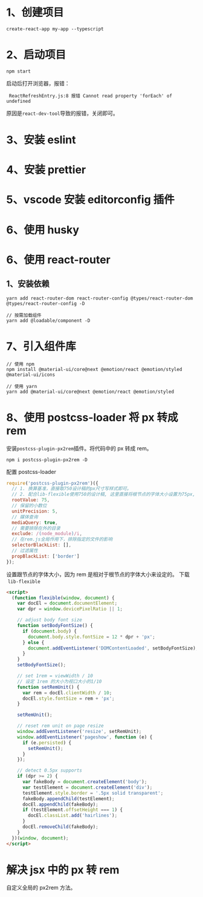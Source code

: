 # 1、创建项目

```
create-react-app my-app --typescript
```

# 2、启动项目

```
npm start
```

启动后打开浏览器，报错：

```
 ReactRefreshEntry.js:8 报错 Cannot read property 'forEach' of undefined
```

原因是`react-dev-tool`导致的报错，关闭即可。

# 3、安装 eslint

# 4、安装 prettier

# 5、vscode 安装 editorconfig 插件

# 6、使用 husky

# 6、使用 react-router

## 1、安装依赖

```shell
yarn add react-router-dom react-router-config @types/react-router-dom @types/react-router-config -D

// 按需加载组件
yarn add @loadable/component -D
```

# 7、引入组件库

```shell
// 使用 npm
npm install @material-ui/core@next @emotion/react @emotion/styled @material-ui/icons

// 使用 yarn
yarn add @material-ui/core@next @emotion/react @emotion/styled
```

# 8、使用 postcss-loader 将 px 转成 rem

安装`postcss-plugin-px2rem`插件。将代码中的 px 转成 rem。

```shell
npm i postcss-plugin-px2rem -D
```

配置 postcss-loader

```js
require('postcss-plugin-px2rem')({
  // 1. 换算基准，直接取750设计稿的px尺寸写样式即可。
  // 2. 配合lib-flexible使用750的设计稿, 这里直接将根节点的字体大小设置为75px, 此时750px对应的值应该是10rem
  rootValue: 75,
  // 保留的小数位
  unitPrecision: 5,
  // 媒体查询
  mediaQuery: true,
  // 需要排除在外的目录
  exclude: /(node_module)/i,
  // 在rem.js全局作用下，排除指定的文件的影响
  selectorBlackList: [],
  // 过滤属性
  propBlackList: ['border']
});
```

设置跟节点的字体大小，因为 rem 是相对于根节点的字体大小来设定的。
下载  `lib-flexible`

```html
<script>
  (function flexible(window, document) {
    var docEl = document.documentElement;
    var dpr = window.devicePixelRatio || 1;

    // adjust body font size
    function setBodyFontSize() {
      if (document.body) {
        document.body.style.fontSize = 12 * dpr + 'px';
      } else {
        document.addEventListener('DOMContentLoaded', setBodyFontSize);
      }
    }
    setBodyFontSize();

    // set 1rem = viewWidth / 10
    // 设定 1rem 的大小为视口大小的1/10
    function setRemUnit() {
      var rem = docEl.clientWidth / 10;
      docEl.style.fontSize = rem + 'px';
    }

    setRemUnit();

    // reset rem unit on page resize
    window.addEventListener('resize', setRemUnit);
    window.addEventListener('pageshow', function (e) {
      if (e.persisted) {
        setRemUnit();
      }
    });

    // detect 0.5px supports
    if (dpr >= 2) {
      var fakeBody = document.createElement('body');
      var testElement = document.createElement('div');
      testElement.style.border = '.5px solid transparent';
      fakeBody.appendChild(testElement);
      docEl.appendChild(fakeBody);
      if (testElement.offsetHeight === 1) {
        docEl.classList.add('hairlines');
      }
      docEl.removeChild(fakeBody);
    }
  })(window, document);
</script>
```

# 解决 jsx 中的 px 转 rem

自定义全局的 px2rem 方法。
